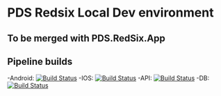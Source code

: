 # PDS Redsix Local Dev environment
## To be merged with PDS.RedSix.App
## Pipeline builds 
-Android: [![Build Status](https://dev.azure.com/pdsglobal/PDS/_apis/build/status/Android/Android.Phone%20(PRD)?branchName=PRD)](https://dev.azure.com/pdsglobal/PDS/_build/latest?definitionId=66&branchName=PRD)
-IOS: [![Build Status](https://dev.azure.com/pdsglobal/PDS/_apis/build/status/iOS/iOS.iPad%20(PRD)?branchName=PRD)](https://dev.azure.com/pdsglobal/PDS/_build/latest?definitionId=78&branchName=PRD)
-API: [![Build Status](https://dev.azure.com/pdsglobal/PDS/_apis/build/status/API/Java%20(PRD)?branchName=PRD)](https://dev.azure.com/pdsglobal/PDS/_build/latest?definitionId=59&branchName=PRD)
-DB: [![Build Status](https://dev.azure.com/pdsglobal/PDS/_apis/build/status/Database/RedSix%20Database%20(DEV)?branchName=DEV)](https://dev.azure.com/pdsglobal/PDS/_build/latest?definitionId=107&branchName=DEV)
